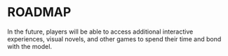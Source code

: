 # ROADMAP

In the future, players will be able to access additional interactive experiences, visual novels, and other games to spend their time and bond with the model.
